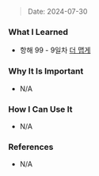 > Date: 2024-07-30

### What I Learned

- 항해 99 - 9일차 [더 맵게](https://github.com/tjsry0466/algorithm-study/blob/main/programmers/%EB%8D%94%20%EB%A7%B5%EA%B2%8C.py)

### Why It Is Important

- N/A

### How I Can Use It

- N/A

### References

- N/A

